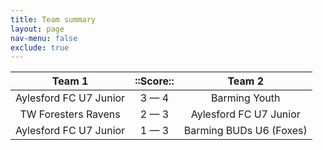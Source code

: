 ```yaml
---
title: Team summary
layout: page
nav-menu: false
exclude: true
---
```




|         Team 1         |  ::Score::  |         Team 2          |
|:----------------------:|:-----------:|:-----------------------:|
| Aylesford FC U7 Junior | 3 &mdash; 4 |      Barming Youth      |
|  TW Foresters Ravens   | 2 &mdash; 3 | Aylesford FC U7 Junior  |
| Aylesford FC U7 Junior | 1 &mdash; 3 | Barming BUDs U6 (Foxes) |

 <br /><br /><br />